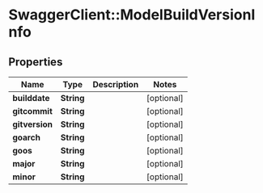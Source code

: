 # SwaggerClient::ModelBuildVersionInfo

## Properties
Name | Type | Description | Notes
------------ | ------------- | ------------- | -------------
**builddate** | **String** |  | [optional] 
**gitcommit** | **String** |  | [optional] 
**gitversion** | **String** |  | [optional] 
**goarch** | **String** |  | [optional] 
**goos** | **String** |  | [optional] 
**major** | **String** |  | [optional] 
**minor** | **String** |  | [optional] 

